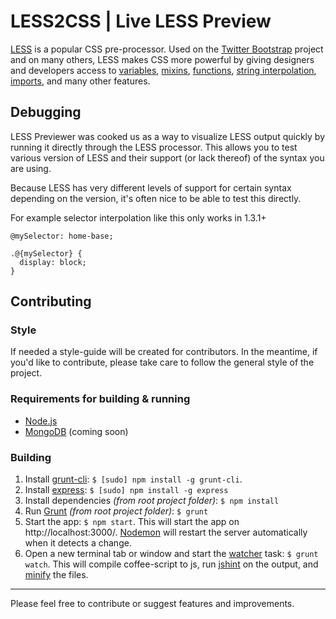 # LESS2CSS | Live LESS Preview

[LESS](http://lesscss.org/) is a popular CSS pre-processor. Used on the [Twitter Bootstrap](https://twitter.gitub.com/bootstrap/) project and on many others, LESS makes CSS more powerful by giving designers and developers access to [variables](http://lesscss.org/#-variables), [mixins](http://lesscss.org/#-mixins), [functions](http://lesscss.org/#-functions), [string interpolation](http://lesscss.org/#-string-interpolation), [imports](http://lesscss.org/#-importing), and many other features.

## Debugging

LESS Previewer was cooked us as a way to visualize LESS output quickly by running it directly through the LESS processor. This allows you to test various version of LESS and their support (or lack thereof) of the syntax you are using.

Because LESS has very different levels of support for certain syntax depending on the version, it's often nice to be able to test this directly.

For example selector interpolation like this only works in 1.3.1+

```less
@mySelector: home-base;

.@{mySelector} {
  display: block;
}
```

## Contributing

### Style

If needed a style-guide will be created for contributors. In the meantime, if you'd like to contribute, please take care to follow the general style of the project.

### Requirements for building & running

- [Node.js](http://nodejs.org/)
- [MongoDB](http://www.mongodb.org/) (coming soon)

### Building

1. Install [grunt-cli](https://github.com/gruntjs/grunt/wiki/Getting-started): `$ [sudo] npm install -g grunt-cli`.
2. Install [express](http://expressjs.com/): `$ [sudo] npm install -g express`
3. Install dependencies *(from root project folder)*: `$ npm install`
4. Run [Grunt](http://gruntjs.com/) *(from root project folder)*: `$ grunt`
5. Start the app: `$ npm start`. This will start the app on http://localhost:3000/. [Nodemon](https://github.com/remy/nodemon) will restart the server automatically when it detects a change.
6. Open a new terminal tab or window and start the [watcher](https://github.com/gruntjs/grunt-contrib-watch) task: `$ grunt watch`. This will compile coffee-script to js, run [jshint](http://jshint.com/) on the output, and [minify](https://github.com/mishoo/UglifyJS) the files.

---
Please feel free to contribute or suggest features and improvements.